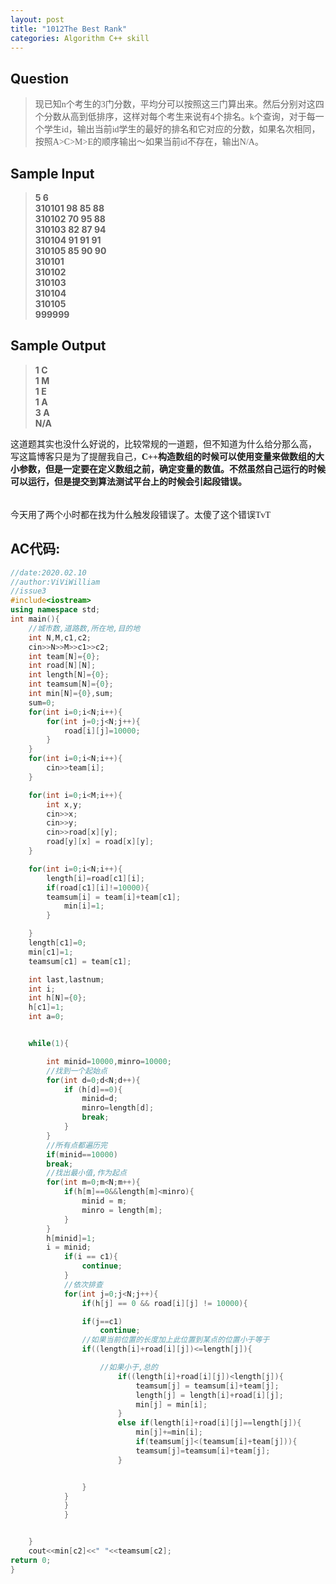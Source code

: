 ```yaml
---
layout: post
title: "1012The Best Rank"
categories: Algorithm C++ skill
---
```


Question
--------
><font face="楷体">现已知n个考生的3门分数，平均分可以按照这三门算出来。然后分别对这四个分数从高到低排序，这样对每个考生来说有4个排名。k个查询，对于每一个学生id，输出当前id学生的最好的排名和它对应的分数，如果名次相同，按照A>C>M>E的顺序输出～如果当前id不存在，输出N/A。</font>  

Sample Input
------------

><strong>5 6  
>310101 98 85 88  
>310102 70 95 88  
>310103 82 87 94   
>310104 91 91 91  
>310105 85 90 90  
>310101  
>310102  
>310103  
>310104  
>310105  
>999999  
</strong>  

Sample Output
-------------

><strong>1 C  
>1 M  
>1 E  
>1 A  
>3 A  
>N/A  
</strong>

<font face="fangsong">这道题其实也没什么好说的，比较常规的一道题，但不知道为什么给分那么高，
写这篇博客只是为了提醒我自己，<strong>C++构造数组的时候可以使用变量来做数组的大小参数，但是一定要在定义数组之前，确定变量的数值。不然虽然自己运行的时候可以运行，但是提交到算法测试平台上的时候会引起段错误。</strong><br><br></font>  
<font face="fangsong">今天用了两个小时都在找为什么触发段错误了。太傻了这个错误TvT</font>  


AC代码:
------

```C++
//date:2020.02.10
//author:ViViWilliam
//issue3
#include<iostream>
using namespace std;
int main(){
	//城市数,道路数,所在地,目的地
	int N,M,c1,c2;
	cin>>N>>M>>c1>>c2;
	int team[N]={0};
	int road[N][N];
	int length[N]={0};
	int teamsum[N]={0};
	int min[N]={0},sum;
	sum=0;
	for(int i=0;i<N;i++){
		for(int j=0;j<N;j++){
			road[i][j]=10000;
		}
	}
	for(int i=0;i<N;i++){
		cin>>team[i];
	}

	for(int i=0;i<M;i++){
		int x,y;
		cin>>x;
		cin>>y;
		cin>>road[x][y];
		road[y][x] = road[x][y];
	}

	for(int i=0;i<N;i++){
		length[i]=road[c1][i];
		if(road[c1][i]!=10000){
		teamsum[i] = team[i]+team[c1];
			min[i]=1;
		}

	}
	length[c1]=0;
	min[c1]=1;
	teamsum[c1] = team[c1];

	int last,lastnum;
	int i;
	int h[N]={0};
	h[c1]=1;
	int a=0;


	while(1){

		int minid=10000,minro=10000;
		//找到一个起始点
		for(int d=0;d<N;d++){
			if (h[d]==0){
				minid=d;
				minro=length[d];
				break;
			}
		}
		//所有点都遍历完
		if(minid==10000)
		break;
		//找出最小值,作为起点
		for(int m=0;m<N;m++){
			if(h[m]==0&&length[m]<minro){
				minid = m;
				minro = length[m];
			}
		}
		h[minid]=1;
		i = minid;
			if(i == c1){
				continue;
			}
			//依次排查
			for(int j=0;j<N;j++){
				if(h[j] == 0 && road[i][j] != 10000){

				if(j==c1)
					continue;
				//如果当前位置的长度加上此位置到某点的位置小于等于
				if((length[i]+road[i][j])<=length[j]){

					//如果小于,总的 					
						if((length[i]+road[i][j])<length[j]){
							teamsum[j] = teamsum[i]+team[j];
							length[j] = length[i]+road[i][j];
							min[j] = min[i];
						}
						else if(length[i]+road[i][j]==length[j]){
							min[j]+=min[i];
							if(teamsum[j]<(teamsum[i]+team[j])){
							teamsum[j]=teamsum[i]+team[j];
						}


				}
		    }
		    }
			}


	}
	cout<<min[c2]<<" "<<teamsum[c2];
return 0;
}
```
